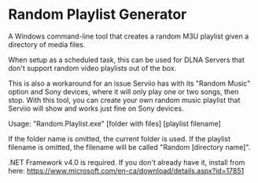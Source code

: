 # Random Playlist Generator
A Windows command-line tool that creates a random M3U playlist given a directory of media files.

When setup as a scheduled task, this can be used for DLNA Servers that don't support random video playlists out of the box.

This is also a workaround for an issue Serviio has with its "Random Music" option and Sony devices, where it will only play one or two songs, then stop. With this tool, you can create your own random music playlist that Serviio will show and works just fine on Sony devices.

Usage:
"Random.Playlist.exe" [folder with files] [playlist filename]

If the folder name is omitted, the current folder is used. If the playlist filename is omitted, the filename will be called "Random [directory name]".

.NET Framework v4.0 is required. If you don't already have it, install from here: https://www.microsoft.com/en-ca/download/details.aspx?id=17851
